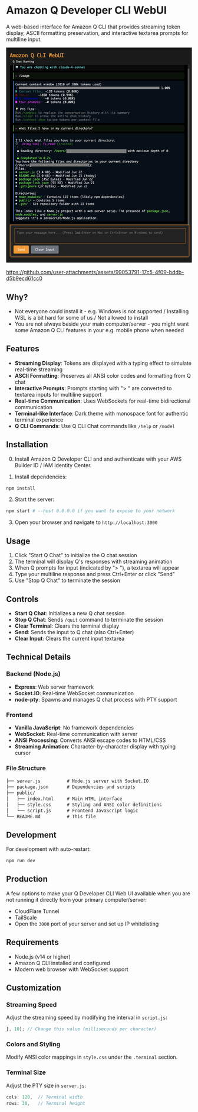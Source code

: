# Amazon Q Developer CLI WebUI

A web-based interface for Amazon Q CLI that provides streaming token display, ASCII formatting preservation, and interactive textarea prompts for multiline input.

![Amazon Q Developer CLI WebUI](/screenshot.jpg)

https://github.com/user-attachments/assets/99053791-17c5-4f09-bddb-d5b9ecd61cc0

## Why?

- Not everyone could install it - e.g. Windows is not supported / Installing WSL is a bit hard for some of us / Not allowed to install
- You are not always beside your main computer/server - you might want some Amazon Q CLI features in your e.g. mobile phone when needed

## Features

- **Streaming Display**: Tokens are displayed with a typing effect to simulate real-time streaming
- **ASCII Formatting**: Preserves all ANSI color codes and formatting from Q chat
- **Interactive Prompts**: Prompts starting with "> " are converted to textarea inputs for multiline support
- **Real-time Communication**: Uses WebSockets for real-time bidirectional communication
- **Terminal-like Interface**: Dark theme with monospace font for authentic terminal experience
- **Q CLI Commands**: Use Q CLI Chat commands like `/help` or `/model`

## Installation

0. Install Amazon Q Developer CLI and and authenticate with your AWS Builder ID / IAM Identity Center.

1. Install dependencies:
```bash
npm install
```

2. Start the server:
```bash
npm start # --host 0.0.0.0 if you want to expose to your network
```

3. Open your browser and navigate to `http://localhost:3000`

## Usage

1. Click "Start Q Chat" to initialize the Q chat session
2. The terminal will display Q's responses with streaming animation
3. When Q prompts for input (indicated by "> "), a textarea will appear
4. Type your multiline response and press Ctrl+Enter or click "Send"
5. Use "Stop Q Chat" to terminate the session

## Controls

- **Start Q Chat**: Initializes a new Q chat session
- **Stop Q Chat**: Sends `/quit` command to terminate the session
- **Clear Terminal**: Clears the terminal display
- **Send**: Sends the input to Q chat (also Ctrl+Enter)
- **Clear Input**: Clears the current input textarea

## Technical Details

### Backend (Node.js)

- **Express**: Web server framework
- **Socket.IO**: Real-time WebSocket communication
- **node-pty**: Spawns and manages Q chat process with PTY support

### Frontend

- **Vanilla JavaScript**: No framework dependencies
- **WebSocket**: Real-time communication with server
- **ANSI Processing**: Converts ANSI escape codes to HTML/CSS
- **Streaming Animation**: Character-by-character display with typing cursor

### File Structure
```
├── server.js          # Node.js server with Socket.IO
├── package.json       # Dependencies and scripts
├── public/
│   ├── index.html     # Main HTML interface
│   ├── style.css      # Styling and ANSI color definitions
│   └── script.js      # Frontend JavaScript logic
└── README.md          # This file
```

## Development

For development with auto-restart:
```bash
npm run dev
```

## Production

A few options to make your Q Developer CLI Web UI available when you are not running it directly from your primary computer/server:

- CloudFlare Tunnel
- TailScale
- Open the `3000` port of your server and set up IP whitelisting

## Requirements

- Node.js (v14 or higher)
- Amazon Q CLI installed and configured
- Modern web browser with WebSocket support

## Customization

### Streaming Speed
Adjust the streaming speed by modifying the interval in `script.js`:
```javascript
}, 10); // Change this value (milliseconds per character)
```

### Colors and Styling
Modify ANSI color mappings in `style.css` under the `.terminal` section.

### Terminal Size
Adjust the PTY size in `server.js`:
```javascript
cols: 120,  // Terminal width
rows: 30,   // Terminal height
```
